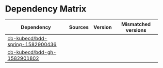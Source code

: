 # Dependency Matrix

Dependency | Sources | Version | Mismatched versions
---------- | ------- | ------- | -------------------
[cb-kubecd/bdd-spring-1582900436](https://github.com/cb-kubecd/bdd-spring-1582900436.git) |  | []() | 
[cb-kubecd/bdd-gh-1582901802](https://github.com/cb-kubecd/bdd-gh-1582901802.git) |  | []() | 
